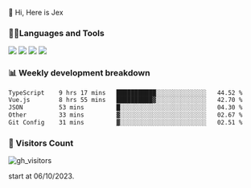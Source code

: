 👋 Hi, Here is Jex

 

### 🧑‍💻Languages and Tools

<code><a href="https://react.dev"><img src="https://api.iconify.design/logos:react.svg" /></a></code>
<code><a href="https://github.com/vuejs/core"><img src="https://api.iconify.design/logos:vue.svg" /></a></code> 
<code><a href="https://github.com/microsoft/TypeScript"><img src="https://api.iconify.design/logos:typescript-icon.svg" /></a></code>
<code><a href="https://threejs.org/"><img src="https://api.iconify.design/logos:threejs.svg" /></a></code>

### 📊 Weekly development breakdown

<!--START_SECTION:waka-->

```txt
TypeScript    9 hrs 17 mins   ███████████░░░░░░░░░░░░░░   44.52 %
Vue.js        8 hrs 55 mins   ██████████▓░░░░░░░░░░░░░░   42.70 %
JSON          53 mins         █░░░░░░░░░░░░░░░░░░░░░░░░   04.30 %
Other         33 mins         ▓░░░░░░░░░░░░░░░░░░░░░░░░   02.67 %
Git Config    31 mins         ▓░░░░░░░░░░░░░░░░░░░░░░░░   02.51 %
```

<!--END_SECTION:waka-->


### 👀 Visitors Count

![gh_visitors](https://profile-counter.glitch.me/jexlau/count.svg)

start at 06/10/2023.
